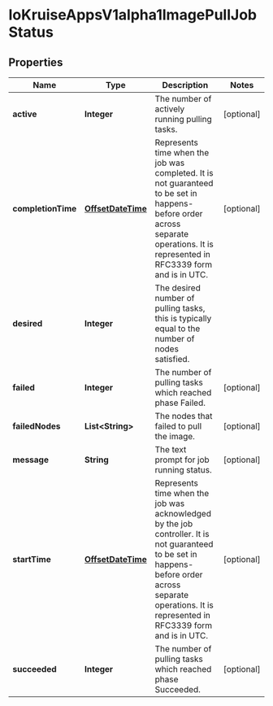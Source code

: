 
# IoKruiseAppsV1alpha1ImagePullJobStatus

## Properties
Name | Type | Description | Notes
------------ | ------------- | ------------- | -------------
**active** | **Integer** | The number of actively running pulling tasks. |  [optional]
**completionTime** | [**OffsetDateTime**](OffsetDateTime.md) | Represents time when the job was completed. It is not guaranteed to be set in happens-before order across separate operations. It is represented in RFC3339 form and is in UTC. |  [optional]
**desired** | **Integer** | The desired number of pulling tasks, this is typically equal to the number of nodes satisfied. | 
**failed** | **Integer** | The number of pulling tasks  which reached phase Failed. |  [optional]
**failedNodes** | **List&lt;String&gt;** | The nodes that failed to pull the image. |  [optional]
**message** | **String** | The text prompt for job running status. |  [optional]
**startTime** | [**OffsetDateTime**](OffsetDateTime.md) | Represents time when the job was acknowledged by the job controller. It is not guaranteed to be set in happens-before order across separate operations. It is represented in RFC3339 form and is in UTC. |  [optional]
**succeeded** | **Integer** | The number of pulling tasks which reached phase Succeeded. |  [optional]



